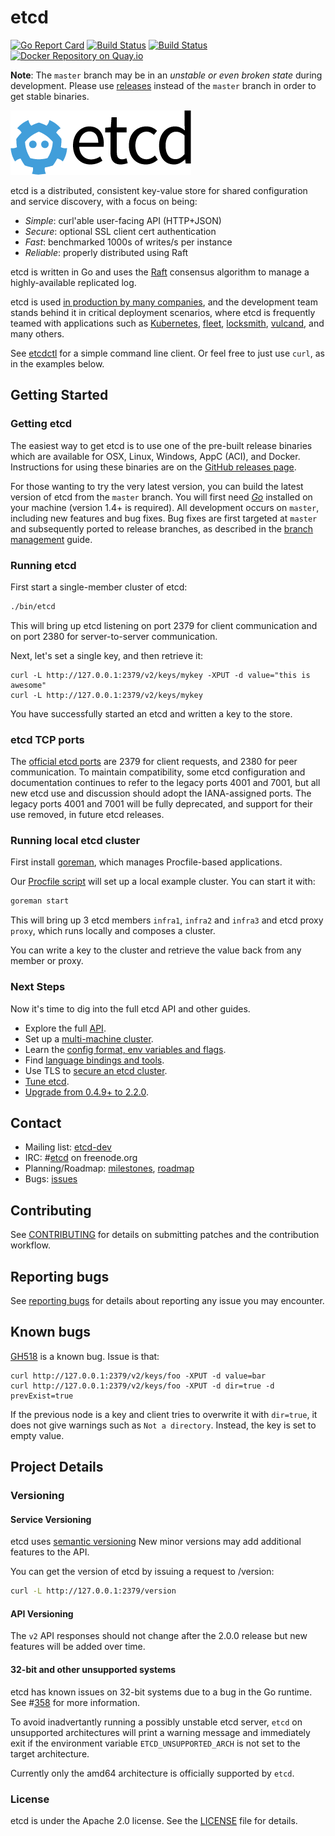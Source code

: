 # etcd

[![Go Report Card](https://goreportcard.com/badge/github.com/coreos/etcd)](https://goreportcard.com/report/github.com/coreos/etcd)
[![Build Status](https://travis-ci.org/coreos/etcd.svg?branch=master)](https://travis-ci.org/coreos/etcd)
[![Build Status](https://semaphoreci.com/api/v1/projects/406f9909-2f4f-4839-b59e-95082cb088f1/575109/badge.svg)](https://semaphoreci.com/coreos/etcd)
[![Docker Repository on Quay.io](https://quay.io/repository/coreos/etcd-git/status "Docker Repository on Quay.io")](https://quay.io/repository/coreos/etcd-git)

**Note**: The `master` branch may be in an *unstable or even broken state* during development. Please use [releases][github-release] instead of the `master` branch in order to get stable binaries.

![etcd Logo](logos/etcd-horizontal-color.png)

etcd is a distributed, consistent key-value store for shared configuration and service discovery, with a focus on being:

* *Simple*: curl'able user-facing API (HTTP+JSON)
* *Secure*: optional SSL client cert authentication
* *Fast*: benchmarked 1000s of writes/s per instance
* *Reliable*: properly distributed using Raft

etcd is written in Go and uses the [Raft][raft] consensus algorithm to manage a highly-available replicated log.

etcd is used [in production by many companies](./Documentation/production-users.md), and the development team stands behind it in critical deployment scenarios, where etcd is frequently teamed with applications such as [Kubernetes][k8s], [fleet][fleet], [locksmith][locksmith], [vulcand][vulcand], and many others.

See [etcdctl][etcdctl] for a simple command line client.
Or feel free to just use `curl`, as in the examples below.

[raft]: https://raft.github.io/
[k8s]: http://kubernetes.io/
[fleet]: https://github.com/coreos/fleet
[locksmith]: https://github.com/coreos/locksmith
[vulcand]: https://github.com/vulcand/vulcand
[etcdctl]: https://github.com/coreos/etcd/tree/master/etcdctl

## Getting Started

### Getting etcd

The easiest way to get etcd is to use one of the pre-built release binaries which are available for OSX, Linux, Windows, AppC (ACI), and Docker. Instructions for using these binaries are on the [GitHub releases page][github-release].

For those wanting to try the very latest version, you can build the latest version of etcd from the `master` branch.
You will first need [*Go*](https://golang.org/) installed on your machine (version 1.4+ is required).
All development occurs on `master`, including new features and bug fixes.
Bug fixes are first targeted at `master` and subsequently ported to release branches, as described in the [branch management][branch-management] guide.

[github-release]: https://github.com/coreos/etcd/releases/
[branch-management]: ./Documentation/branch_management.md

### Running etcd

First start a single-member cluster of etcd:

```sh
./bin/etcd
```

This will bring up etcd listening on port 2379 for client communication and on port 2380 for server-to-server communication.

Next, let's set a single key, and then retrieve it:

```
curl -L http://127.0.0.1:2379/v2/keys/mykey -XPUT -d value="this is awesome"
curl -L http://127.0.0.1:2379/v2/keys/mykey
```

You have successfully started an etcd and written a key to the store.

### etcd TCP ports

The [official etcd ports][iana-ports] are 2379 for client requests, and 2380 for peer communication. To maintain compatibility, some etcd configuration and documentation continues to refer to the legacy ports 4001 and 7001, but all new etcd use and discussion should adopt the IANA-assigned ports. The legacy ports 4001 and 7001 will be fully deprecated, and support for their use removed, in future etcd releases.

[iana-ports]: https://www.iana.org/assignments/service-names-port-numbers/service-names-port-numbers.xhtml?search=etcd

### Running local etcd cluster

First install [goreman](https://github.com/mattn/goreman), which manages Procfile-based applications.

Our [Procfile script](./Procfile) will set up a local example cluster. You can start it with:

```sh
goreman start
```

This will bring up 3 etcd members `infra1`, `infra2` and `infra3` and etcd proxy `proxy`, which runs locally and composes a cluster.

You can write a key to the cluster and retrieve the value back from any member or proxy.

### Next Steps

Now it's time to dig into the full etcd API and other guides.

- Explore the full [API][api].
- Set up a [multi-machine cluster][clustering].
- Learn the [config format, env variables and flags][configuration].
- Find [language bindings and tools][libraries-and-tools].
- Use TLS to [secure an etcd cluster][security].
- [Tune etcd][tuning].
- [Upgrade from 0.4.9+ to 2.2.0][upgrade].

[api]: ./Documentation/api.md
[clustering]: ./Documentation/clustering.md
[configuration]: ./Documentation/configuration.md
[libraries-and-tools]: ./Documentation/libraries-and-tools.md
[security]: ./Documentation/security.md
[tuning]: ./Documentation/tuning.md
[upgrade]: ./Documentation/04_to_2_snapshot_migration.md

## Contact

- Mailing list: [etcd-dev](https://groups.google.com/forum/?hl=en#!forum/etcd-dev)
- IRC: #[etcd](irc://irc.freenode.org:6667/#etcd) on freenode.org
- Planning/Roadmap: [milestones](https://github.com/coreos/etcd/milestones), [roadmap](./ROADMAP.md)
- Bugs: [issues](https://github.com/coreos/etcd/issues)

## Contributing

See [CONTRIBUTING](CONTRIBUTING.md) for details on submitting patches and the contribution workflow.

## Reporting bugs

See [reporting bugs](Documentation/reporting_bugs.md) for details about reporting any issue you may encounter.

## Known bugs

[GH518](https://github.com/coreos/etcd/issues/518) is a known bug. Issue is that:

```
curl http://127.0.0.1:2379/v2/keys/foo -XPUT -d value=bar
curl http://127.0.0.1:2379/v2/keys/foo -XPUT -d dir=true -d prevExist=true
```

If the previous node is a key and client tries to overwrite it with `dir=true`, it does not give warnings such as `Not a directory`. Instead, the key is set to empty value.

## Project Details

### Versioning

#### Service Versioning

etcd uses [semantic versioning](http://semver.org)
New minor versions may add additional features to the API.

You can get the version of etcd by issuing a request to /version:

```sh
curl -L http://127.0.0.1:2379/version
```

#### API Versioning

The `v2` API responses should not change after the 2.0.0 release but new features will be added over time.

#### 32-bit and other unsupported systems

etcd has known issues on 32-bit systems due to a bug in the Go runtime. See #[358][358] for more information.

To avoid inadvertantly running a possibly unstable etcd server, `etcd` on unsupported architectures will print
a warning message and immediately exit if the environment variable `ETCD_UNSUPPORTED_ARCH` is not set to
the target architecture.

Currently only the amd64 architecture is officially supported by `etcd`.

[358]: https://github.com/coreos/etcd/issues/358

### License

etcd is under the Apache 2.0 license. See the [LICENSE](LICENSE) file for details.
